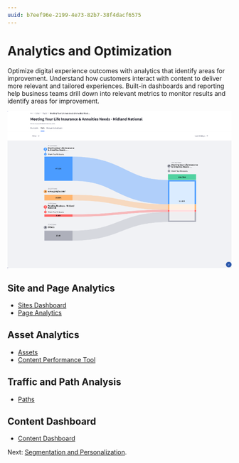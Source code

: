 ```yaml
---
uuid: b7eef96e-2199-4e73-82b7-38f4dacf6575
---
```


# Analytics and Optimization

Optimize digital experience outcomes with analytics that identify areas for improvement. Understand how customers interact with content to deliver more relevant and tailored experiences. Built-in dashboards and reporting help business teams drill down into relevant metrics to monitor results and identify areas for improvement.

![Path insights help customers understand how to improve their content.](./analytics-and-optimization/images/01.png)

## Site and Page Analytics

* [Sites Dashboard](https://learn.liferay.com/web/guest/w/analytics-cloud/touchpoints/sites-dashboard)
* [Page Analytics](https://learn.liferay.com/web/guest/w/analytics-cloud/touchpoints/pages/pages)

## Asset Analytics

* [Assets](https://learn.liferay.com/web/guest/w/analytics-cloud/touchpoints/assets/assets)
* [Content Performance Tool](https://learn.liferay.com/w/dxp/content-authoring-and-management/page-performance-and-accessibility/analyze-content-metrics-using-content-performance-tool)

## Traffic and Path Analysis

* [Paths](https://learn.liferay.com/w/analytics-cloud/touchpoints/pages/paths?p_l_back_url=%2Fsearch%3Fq%3Dtraffic&highlight=traffic)

## Content Dashboard

* [Content Dashboard](https://learn.liferay.com/w/dxp/content-authoring-and-management/content-dashboard/about-the-content-dashboard)

Next: [Segmentation and Personalization](./segmentation-and-personalization.md).
